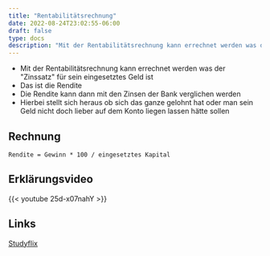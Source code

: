 ```yaml
---
title: "Rentabilitätsrechnung"
date: 2022-08-24T23:02:55-06:00
draft: false
type: docs
description: "Mit der Rentabilitätsrechnung kann errechnet werden was der Zinssatz für sein eingesetztes Kapital ist."
---
```


- Mit der Rentabilitätsrechnung kann errechnet werden was der "Zinssatz" für sein eingesetztes Geld ist
- Das ist die Rendite
- Die Rendite kann dann mit den Zinsen der Bank verglichen werden
- Hierbei stellt sich heraus ob sich das ganze gelohnt hat oder man sein Geld nicht doch lieber auf dem Konto liegen lassen hätte sollen

## Rechnung

```
Rendite = Gewinn * 100 / eingesetztes Kapital
```

## Erklärungsvideo

{{< youtube 25d-x07nahY >}}

## Links

[Studyflix](https://studyflix.de/wirtschaft/rentabilitatsrechnung-1030)  

